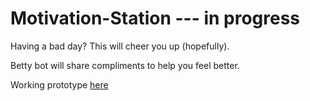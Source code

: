 # Motivation-Station --- in progress
Having a bad day? This will cheer you up (hopefully).

Betty bot will share compliments to help you feel better.

Working prototype [here](http://deeheber.github.io/Motivation-Station/)
